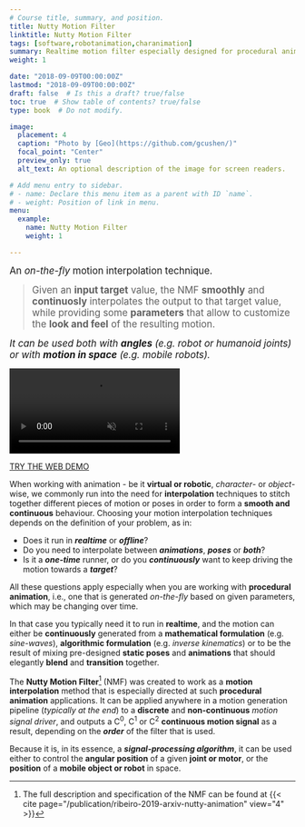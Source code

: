 ```yaml
---
# Course title, summary, and position.
title: Nutty Motion Filter
linktitle: Nutty Motion Filter
tags: [software,robotanimation,charanimation]
summary: Realtime motion filter especially designed for procedural animation of virtual or robotic characters.<br>Read more about it and learn how to use it here.
weight: 1

date: "2018-09-09T00:00:00Z"
lastmod: "2018-09-09T00:00:00Z"
draft: false  # Is this a draft? true/false
toc: true  # Show table of contents? true/false
type: book  # Do not modify.

image:
  placement: 4
  caption: "Photo by [Geo](https://github.com/gcushen/)"
  focal_point: "Center"
  preview_only: true
  alt_text: An optional description of the image for screen readers.

# Add menu entry to sidebar.
# - name: Declare this menu item as a parent with ID `name`.
# - weight: Position of link in menu.
menu:
  example:
    name: Nutty Motion Filter
    weight: 1

---
```

<big>An *on-the-fly* motion interpolation technique.

> Given an **input target** value, the NMF **smoothly** and **continuosly** interpolates the output to that target value, while providing some **parameters** that allow to customize the **look and feel** of the resulting motion.</big>

<big>*It can be used both with **angles** (e.g. robot or humanoid joints)<br> or with **motion in space** (e.g. mobile robots).*</big>

<video autoplay loop muted playsinline>
  <source src="/courses/nutty-motion-filter/nmf_demo1.mp4" type="video/mp4">
</video>

[TRY THE WEB DEMO](http://www.tiagoribeiro.pt/nutty/motionfilter.html) 

When working with animation - be it **virtual or robotic**, *character*- or *object*-wise, we commonly run into the need for **interpolation** techniques to stitch together different pieces of motion or poses in order to form a **smooth and continuous** behaviour.
Choosing your motion interpolation techniques depends on the definition of your problem, as in:
* Does it run in ***realtime*** or ***offline***?
* Do you need to interpolate between ***animations***, ***poses*** or ***both***?
* Is it a ***one-time*** runner, or do you ***continuously*** want to keep driving the motion towards a ***target***?

All these questions apply especially when you are working with **procedural animation**, i.e., one that is generated *on-the-fly* based on given parameters, which may be changing over time.

In that case you typically need it to run in **realtime**, and the motion can either be **continuously** generated from a **mathematical formulation** (e.g. *sine-waves*), **algorithmic formulation** (e.g. *inverse kinematics*) or to be the result of mixing pre-designed **static poses** and **animations** that should elegantly **blend** and **transition** together.

The **Nutty Motion Filter**[^1] (NMF) was created to work as a **motion interpolation** method that is especially directed at such **procedural animation** applications.
It can be applied anywhere in a motion generation pipeline (*typically at the end*) to a **discrete** and **non-continuous** *motion signal driver*, and outputs a C<sup>0</sup>, C<sup>1</sup> or C<sup>2</sup> **continuous motion signal** as a result, depending on the ***order*** of the filter that is used.

Because it is, in its essence, a ***signal-processing algorithm***, it can be used either to control the **angular position** of a given **joint or motor**, or the **position** of a **mobile object or robot** in space.

[^1]: The full description and specification of the NMF can be found at {{< cite page="/publication/ribeiro-2019-arxiv-nutty-animation" view="4" >}}
